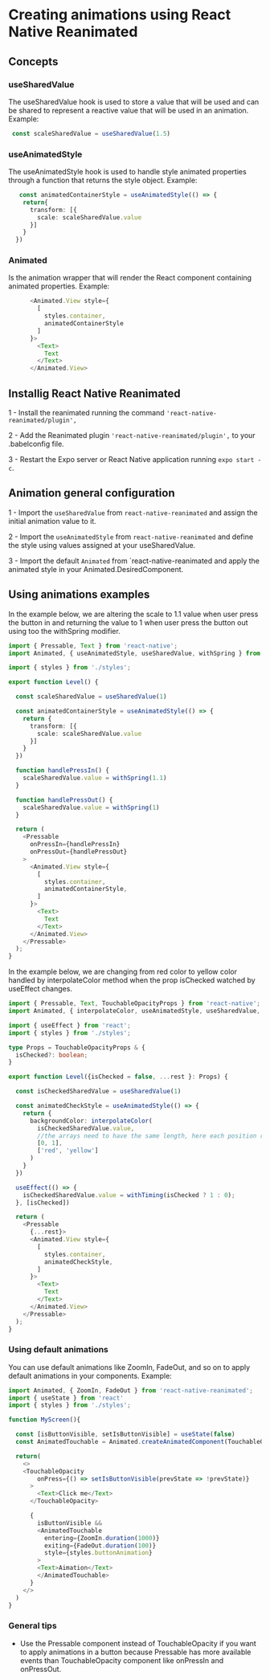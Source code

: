 # Creating animations using React Native Reanimated

## Concepts

### useSharedValue

The useSharedValue hook is used to store a value that will be used and can be shared to represent a reactive value that will be used in an animation. Example:

```typescript
 const scaleSharedValue = useSharedValue(1.5)
```

### useAnimatedStyle

The useAnimatedStyle hook is used to handle style animated properties through a function that returns the style object. Example:

```typescript
   const animatedContainerStyle = useAnimatedStyle(() => {
    return{
      transform: [{
        scale: scaleSharedValue.value
      }]
    }
  })
```


### Animated

Is the animation wrapper that will render the React component containing animated properties. Example:

```typescript
      <Animated.View style={
        [
          styles.container,
          animatedContainerStyle
        ]
      }>
        <Text>
          Text
        </Text>
      </Animated.View>
  ```

## Installig React Native Reanimated

1 - Install the reanimated running the command `'react-native-reanimated/plugin',`

2 - Add the Reanimated plugin `'react-native-reanimated/plugin',` to your .babelconfig file.

3 - Restart the Expo server or React Native application running `expo start -c`.


## Animation general configuration

1 - Import the `useSharedValue` from `react-native-reanimated` and assign the initial animation value to it.

2 - Import the `useAnimatedStyle` from `react-native-reanimated` and define the style using values assigned at your useSharedValue.

3 - Import the default `Animated` from `react-native-reanimated and apply the animated style in your Animated.DesiredComponent.

## Using animations examples

In the example below, we are altering the scale to 1.1 value when user press the button in and returning the value to 1 when user press the button out using too the withSpring modifier.

```typescript
import { Pressable, Text } from 'react-native';
import Animated, { useAnimatedStyle, useSharedValue, withSpring } from 'react-native-reanimated';

import { styles } from './styles';

export function Level() {

  const scaleSharedValue = useSharedValue(1)

  const animatedContainerStyle = useAnimatedStyle(() => {
    return {
      transform: [{
        scale: scaleSharedValue.value
      }]
    }
  })

  function handlePressIn() {
    scaleSharedValue.value = withSpring(1.1)
  }

  function handlePressOut() {
    scaleSharedValue.value = withSpring(1)
  }

  return (
    <Pressable
      onPressIn={handlePressIn}
      onPressOut={handlePressOut}
    >
      <Animated.View style={
        [
          styles.container,
          animatedContainerStyle,
        ]
      }>
        <Text>
          Text
        </Text>
      </Animated.View>
    </Pressable>
  );
}
```
In the example below, we are changing from red color to yellow color handled by interpolateColor method when the prop isChecked watched by useEffect changes.

```typescript
import { Pressable, Text, TouchableOpacityProps } from 'react-native';
import Animated, { interpolateColor, useAnimatedStyle, useSharedValue, withTiming } from 'react-native-reanimated';

import { useEffect } from 'react';
import { styles } from './styles';

type Props = TouchableOpacityProps & {
  isChecked?: boolean;
}

export function Level({isChecked = false, ...rest }: Props) {

  const isCheckedSharedValue = useSharedValue(1)

  const animatedCheckStyle = useAnimatedStyle(() => {
    return {
      backgroundColor: interpolateColor(
        isCheckedSharedValue.value,
        //the arrays need to have the same length, here each position represents a color linked a position
        [0, 1],
        ['red', 'yellow']
      )
    }
  })

  useEffect(() => {
    isCheckedSharedValue.value = withTiming(isChecked ? 1 : 0);
  }, [isChecked])

  return (
    <Pressable
      {...rest}>
      <Animated.View style={
        [
          styles.container,
          animatedCheckStyle,
        ]
      }>
        <Text>
          Text
        </Text>
      </Animated.View>
    </Pressable>
  );
}
```

### Using default animations

You can use default animations like ZoomIn, FadeOut, and so on to apply default animations in your components. Example:

```typescript
import Animated, { ZoomIn, FadeOut } from 'react-native-reanimated';
import { useState } from 'react'
import { styles } from './styles';

function MyScreen(){

  const [isButtonVisible, setIsButtonVisible] = useState(false)
  const AnimatedTouchable = Animated.createAnimatedComponent(TouchableOpacity as never)

  return(
    <>
    <TouchableOpacity
        onPress={() => setIsButtonVisible(prevState => !prevState)}
      >
        <Text>Click me</Text>
      </TouchableOpacity>

      {
        isButtonVisible &&
        <AnimatedTouchable
          entering={ZoomIn.duration(1000)}
          exiting={FadeOut.duration(100)}
          style={styles.buttonAnimation}
        >
        <Text>Aimation</Text>
        </AnimatedTouchable>
      }
    </>
  )
}
```


### General tips

- Use the Pressable component instead of TouchableOpacity if you want to apply animations in a button because Pressable has more available events than TouchableOpacity component like onPressIn and onPressOut.





